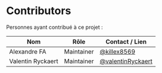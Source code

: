 # Contributors

Personnes ayant contribué à ce projet :

| Nom | Rôle | Contact / Lien |
|-----|------|----------------|
| Alexandre FA | Maintainer | [@killex8569](https://github.com/killex8569) |
| Valentin Ryckaert | Maintainer | [@valentinRyckaert](https://github.com/valentinRyckaert) |
